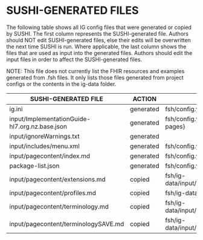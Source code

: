# SUSHI-GENERATED FILES #

The following table shows all IG config files that were generated or copied by SUSHI.  The first column
represents the SUSHI-generated file. Authors should NOT edit SUSHI-generated files, else their edits will
be overwritten the next time SUSHI is run. Where applicable, the last column shows the files that are used
as input into the generated files. Authors should edit the input files in order to affect the SUSHI-generated
files.

NOTE: This file does not currently list the FHIR resources and examples generated from .fsh files. It only
lists those files generated from project configs or the contents in the ig-data folder.

| SUSHI-GENERATED FILE                           | ACTION    | INPUT FILE(S)                                    |
| ---------------------------------------------- | --------- | ------------------------------------------------ |
| ig.ini                                         | generated | fsh/config.yaml                                  |
| input/ImplementationGuide-hl7.org.nz.base.json | generated | fsh/config.yaml, {all input resources and pages} |
| input/ignoreWarnings.txt                       | generated |                                                  |
| input/includes/menu.xml                        | generated | fsh/config.yaml                                  |
| input/pagecontent/index.md                     | generated | fsh/config.yaml                                  |
| package-list.json                              | generated | fsh/config.yaml                                  |
| input/pagecontent/extensions.md                | copied    | fsh/ig-data/input/pagecontent/extensions.md      |
| input/pagecontent/profiles.md                  | copied    | fsh/ig-data/input/pagecontent/profiles.md        |
| input/pagecontent/terminology.md               | copied    | fsh/ig-data/input/pagecontent/terminology.md     |
| input/pagecontent/terminologySAVE.md           | copied    | fsh/ig-data/input/pagecontent/terminologySAVE.md |